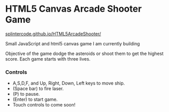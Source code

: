 <h1>HTML5 Canvas Arcade Shooter Game</h1>
<a href="http://splintercode.github.io/HTML5ArcadeShooter/" target="_blank">splintercode.github.io/HTML5ArcadeShooter/</a>
<p>Small JavaScript and html5 canvas game I am currently building</p>

<p>Objective of the game dodge the asteroids or shoot them to get the highest score. Each game starts with three lives. <p>

<h3>Controls</h3>
<ul>
  <li>A,S,D,F, and Up, Right, Down, Left keys to move ship.</li>
  <li>(Space bar) to fire laser.</li>
  <li>(P) to pause.</li>
  <li>(Enter) to start game.</li>
  <li>Touch controls to come soon!</li>
</ul>
